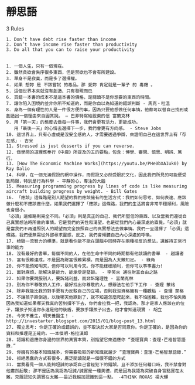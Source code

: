 # 靜思語
3 Rules

	1. Don’t have debt rise faster than income
	2. Don’t have income rise faster than productivity
	3. Do all that you can to raise your productivity


	1. 一個人生，只有一個現在。
	2. 雖然貪欲會失序很多東西，但是禁欲也不會有所建設。
	3. 單身不是寂寞，而是多了選擇權。
	4. 如果 想妳 是 不該嘗試 的毒品，那 愛妳 肯定就是一輩子 的 毒癮 。
	5. 這個世界本來就沒有創造、只有發現而已
	6. 買錯一本書的成本不是這本書的價格，是閱讀不是你想要的東西的時間。
	7. 讓你陷入困境的並非你所不知道的，而是你自以為知道的錯誤判斷 - 馬克・吐溫
	8. 身為一個有理性的人是一件很方便的事，因為只要他想做任何事情，他都可以替自己找到或創造出一個理由來自圓其說。 — 巴菲特寫給股東的信 富蘭克林 
	9. 用「第一天」的態度去做每一件事，我們會更有活力，更能成功。
  	   用「最後一天」的心情去選擇下一步，我們會更有方向感。 - Steve Jobs
   	10. 這世界上，只有心虛或是沒安全感的人，才需要透過爭辯，來證明自己在這世界上有「存在感」- 吉米
	11. Stressed is just desserts if you can reverse.
	12. 做學問的道理應奉行《中庸》所提及的五的要點，包含：博學、審問、慎思、明辨、篤行。	
	13. [How The Economic Machine Works](https://youtu.be/PHe0bXAIuk0) by Ray Dalio 
	14. 科學，在一個充滿假設的網中操作，而假設又必然受限於文化，因此我們所見的可能便受到局限，特別是行為科學 - 平靜的心，專注的大腦
	15. Measuring programming progress by lines of code is like measuring aircraft building progress by weight. - Bill Gates
	16. 「應該」這條路是別人期望的我們應該擁有的生活方式：我們如何思考、如何表達、應該做什麼和不應該做什麼。如果我們選擇了「應該」這條路，我們的生活將會非常平穩順利，風險也會很小。
	「必須」這條路則完全不同。「必須」則是真正的自己、我們所堅信的東西、以及當我們遵從自己真實想法時所做的事情。它是我們的天性和渴望，也是從我們內心最深處的直覺。「必須」就是當我們不再遵照別人的期望而完全按照自己的真實想法去做事情。我們一旦選擇了「必須」這條路，我們便無需從外部尋求靈感，反之，我們會傾聽自己內心深處的呼喚。
	17. 檢驗一流智力的標準，就是看你能不能在頭腦中同時存在兩種相反的想法，還維持正常行事的能力
	18. 沒有最好的書單，每個不同的人，在他生命中不同的時期都有他該讀的書單  - 越讀者
	19. 富有很難達成，不是因為財富很難累積，而是因為人太難知足。 - 綠角
	20. 你不能預知明天，但你可以利用今天。你不能樣樣順利，但你可以事事盡力!
	21. 面對麻煩，能解決是能力，能承受是堅韌。 - 李笑來 通往財富自由之路
	22. 如果你要說服別人，要訴諸利益，而非訴諸理性 - 富蘭克林
	23. 別為你不尊敬的人工作，最好找出你尊敬的人，想辦法在他手下工作 - 查理 蒙格
	24. 除非我能比我的對手更有力反駁自己的立場，否則我沒資格擁有一種觀點 - 查理 蒙格
	25. 不讓孩子跌倒過，以後哪天他跌到了，就不知道怎麼爬起來，我不怕困難，我也不怕失敗 因為我知道如果哪天我真的苦到撐不下去，你們會拉我一把，我認為，那才是家人應該在的位子，讓孩子知道你永遠是他的後盾，要放手讓孩子出去，他才會知道現實 - 胡立
	26. 今天不養生，明天養醫生！ - http://investarter.blogspot.com/2015/01/blog-post_13.html
	27. 獨立思考: 你是正確的或錯誤的，並不取決於大家是否同意你。你是正確的，是因為你的資料和推理是正確的。——本傑明·格拉漢姆
	28. 認識和適應你身邊的世界的真實本質，別指望它來適應你 “查理寶典：查理·芒格智慧語錄.”
	29. 你擁有的基本知識越多，你需要吸取的新知識就越少 “查理寶典：查理·芒格智慧語錄.”
	30. 拒絕愚蠢的方式有很多，廣泛閱讀就是一個很不錯的方式
	31. 當我看見一個人能夠坦誠的承認自己曾經犯下的錯誤，且不添加任何藉口時，我不禁會對他肅然起敬; 那不是因為我認為坦誠/誠實是一種美德，而是因為我認為突破自身盲點實在太難，克服認知失調實在太難——最近我越加認識到這一點。 -4THINK ROXAS 楊大輝

